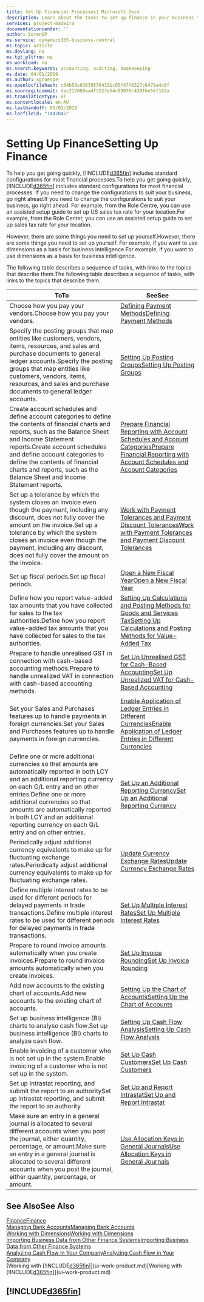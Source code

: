 ```yaml
---
title: Set Up Financial Processes| Microsoft Docs
description: Learn about the tasks to set up finance in your business to suit all your accounting, auditing, or bookkeeping needs.
services: project-madeira
documentationcenter: ''
author: SorenGP
ms.service: dynamics365-business-central
ms.topic: article
ms.devlang: na
ms.tgt_pltfrm: na
ms.workload: na
ms.search.keywords: accounting, auditing, bookkeeping
ms.date: 04/01/2019
ms.author: sgroespe
ms.openlocfilehash: c64b58c036395764191c05f47f8327c6479a4c6f
ms.sourcegitcommit: dac212009aadf3227e54c99976c438f6e56f182a
ms.translationtype: HT
ms.contentlocale: en-AU
ms.lasthandoff: 05/02/2019
ms.locfileid: "1447045"
---
```

# <a name="setting-up-finance"></a><span data-ttu-id="b3a79-103">Setting Up Finance</span><span class="sxs-lookup"><span data-stu-id="b3a79-103">Setting Up Finance</span></span>
<span data-ttu-id="b3a79-104">To help you get going quickly, [!INCLUDE[d365fin](includes/d365fin_md.md)] includes standard configurations for most financial processes.</span><span class="sxs-lookup"><span data-stu-id="b3a79-104">To help you get going quickly, [!INCLUDE[d365fin](includes/d365fin_md.md)] includes standard configurations for most financial processes.</span></span> <span data-ttu-id="b3a79-105">If you need to change the configurations to suit your business, go right ahead.</span><span class="sxs-lookup"><span data-stu-id="b3a79-105">If you need to change the configurations to suit your business, go right ahead.</span></span> <span data-ttu-id="b3a79-106">For example, from the Role Centre, you can use an assisted setup guide to set up US sales tax rate for your location.</span><span class="sxs-lookup"><span data-stu-id="b3a79-106">For example, from the Role Center, you can use an assisted setup guide to set up sales tax rate for your location.</span></span>  

<span data-ttu-id="b3a79-107">However, there are some things you need to set up yourself.</span><span class="sxs-lookup"><span data-stu-id="b3a79-107">However, there are some things you need to set up yourself.</span></span> <span data-ttu-id="b3a79-108">For example, if you want to use dimensions as a basis for business intelligence.</span><span class="sxs-lookup"><span data-stu-id="b3a79-108">For example, if you want to use dimensions as a basis for business intelligence.</span></span>  

<span data-ttu-id="b3a79-109">The following table describes a sequence of tasks, with links to the topics that describe them.</span><span class="sxs-lookup"><span data-stu-id="b3a79-109">The following table describes a sequence of tasks, with links to the topics that describe them.</span></span>

| <span data-ttu-id="b3a79-110">To</span><span class="sxs-lookup"><span data-stu-id="b3a79-110">To</span></span> | <span data-ttu-id="b3a79-111">See</span><span class="sxs-lookup"><span data-stu-id="b3a79-111">See</span></span> |
| --- | --- |
| <span data-ttu-id="b3a79-112">Choose how you pay your vendors.</span><span class="sxs-lookup"><span data-stu-id="b3a79-112">Choose how you pay your vendors.</span></span> |[<span data-ttu-id="b3a79-113">Defining Payment Methods</span><span class="sxs-lookup"><span data-stu-id="b3a79-113">Defining Payment Methods</span></span>](finance-payment-methods.md) |
| <span data-ttu-id="b3a79-114">Specify the posting groups that map entities like customers, vendors, items, resources, and sales and purchase documents to general ledger accounts.</span><span class="sxs-lookup"><span data-stu-id="b3a79-114">Specify the posting groups that map entities like customers, vendors, items, resources, and sales and purchase documents to general ledger accounts.</span></span> |[<span data-ttu-id="b3a79-115">Setting Up Posting Groups</span><span class="sxs-lookup"><span data-stu-id="b3a79-115">Setting Up Posting Groups</span></span>](finance-posting-groups.md)|
|<span data-ttu-id="b3a79-116">Create account schedules and define account categories to define the contents of financial charts and reports, such as the Balance Sheet and Income Statement reports.</span><span class="sxs-lookup"><span data-stu-id="b3a79-116">Create account schedules and define account categories to define the contents of financial charts and reports, such as the Balance Sheet and Income Statement reports.</span></span>|[<span data-ttu-id="b3a79-117">Prepare Financial Reporting with Account Schedules and Account Categories</span><span class="sxs-lookup"><span data-stu-id="b3a79-117">Prepare Financial Reporting with Account Schedules and Account Categories</span></span>](bi-how-work-account-schedule.md)|
|<span data-ttu-id="b3a79-118">Set up a tolerance by which the system closes an invoice even though the payment, including any discount, does not fully cover the amount on the invoice.</span><span class="sxs-lookup"><span data-stu-id="b3a79-118">Set up a tolerance by which the system closes an invoice even though the payment, including any discount, does not fully cover the amount on the invoice.</span></span>|[<span data-ttu-id="b3a79-119">Work with Payment Tolerances and Payment Discount Tolerances</span><span class="sxs-lookup"><span data-stu-id="b3a79-119">Work with Payment Tolerances and Payment Discount Tolerances</span></span>](finance-payment-tolerance-and-payment-discount-tolerance.md)|
| <span data-ttu-id="b3a79-120">Set up fiscal periods.</span><span class="sxs-lookup"><span data-stu-id="b3a79-120">Set up fiscal periods.</span></span> |[<span data-ttu-id="b3a79-121">Open a New Fiscal Year</span><span class="sxs-lookup"><span data-stu-id="b3a79-121">Open a New Fiscal Year</span></span>](finance-how-open-new-fiscal-year.md) |
| <span data-ttu-id="b3a79-122">Define how you report value-added tax amounts that you have collected for sales to the tax authorities.</span><span class="sxs-lookup"><span data-stu-id="b3a79-122">Define how you report value-added tax amounts that you have collected for sales to the tax authorities.</span></span> |[<span data-ttu-id="b3a79-123">Setting Up Calculations and Posting Methods for Goods and Services Tax</span><span class="sxs-lookup"><span data-stu-id="b3a79-123">Setting Up Calculations and Posting Methods for Value-Added Tax</span></span>](finance-setup-vat.md)|
|<span data-ttu-id="b3a79-124">Prepare to handle unrealised GST in connection with cash-based accounting methods.</span><span class="sxs-lookup"><span data-stu-id="b3a79-124">Prepare to handle unrealized VAT in connection with cash-based accounting methods.</span></span>|[<span data-ttu-id="b3a79-125">Set Up Unrealised GST for Cash-Based Accounting</span><span class="sxs-lookup"><span data-stu-id="b3a79-125">Set Up Unrealized VAT for Cash-Based Accounting</span></span>](finance-setup-unrealized-vat.md)|
| <span data-ttu-id="b3a79-126">Set your Sales and Purchases features up to handle payments in foreign currencies.</span><span class="sxs-lookup"><span data-stu-id="b3a79-126">Set your Sales and Purchases features up to handle payments in foreign currencies.</span></span>|[<span data-ttu-id="b3a79-127">Enable Application of Ledger Entries in Different Currencies</span><span class="sxs-lookup"><span data-stu-id="b3a79-127">Enable Application of Ledger Entries in Different Currencies</span></span>](finance-how-enable-application-ledger-entries-different-currencies.md)
|<span data-ttu-id="b3a79-128">Define one or more additional currencies so that amounts are automatically reported in both LCY and an additional reporting currency on each G/L entry and on other entries.</span><span class="sxs-lookup"><span data-stu-id="b3a79-128">Define one or more additional currencies so that amounts are automatically reported in both LCY and an additional reporting currency on each G/L entry and on other entries.</span></span>|[<span data-ttu-id="b3a79-129">Set Up an Additional Reporting Currency</span><span class="sxs-lookup"><span data-stu-id="b3a79-129">Set Up an Additional Reporting Currency</span></span>](finance-how-setup-additional-currencies.md)|
|<span data-ttu-id="b3a79-130">Periodically adjust additional currency equivalents to make up for fluctuating exchange rates.</span><span class="sxs-lookup"><span data-stu-id="b3a79-130">Periodically adjust additional currency equivalents to make up for fluctuating exchange rates.</span></span>|[<span data-ttu-id="b3a79-131">Update Currency Exchange Rates</span><span class="sxs-lookup"><span data-stu-id="b3a79-131">Update Currency Exchange Rates</span></span>](finance-how-update-currencies.md)|
|<span data-ttu-id="b3a79-132">Define multiple interest rates to be used for different periods for delayed payments in trade transactions.</span><span class="sxs-lookup"><span data-stu-id="b3a79-132">Define multiple interest rates to be used for different periods for delayed payments in trade transactions.</span></span>|[<span data-ttu-id="b3a79-133">Set Up Multiple Interest Rates</span><span class="sxs-lookup"><span data-stu-id="b3a79-133">Set Up Multiple Interest Rates</span></span>](finance-how-to-set-up-multiple-interest-rates.md)|
|<span data-ttu-id="b3a79-134">Prepare to round invoice amounts automatically when you create invoices.</span><span class="sxs-lookup"><span data-stu-id="b3a79-134">Prepare to round invoice amounts automatically when you create invoices.</span></span>|[<span data-ttu-id="b3a79-135">Set Up Invoice Rounding</span><span class="sxs-lookup"><span data-stu-id="b3a79-135">Set Up Invoice Rounding</span></span>](finance-set-up-invoice-rounding.md)|
| <span data-ttu-id="b3a79-136">Add new accounts to the existing chart of accounts.</span><span class="sxs-lookup"><span data-stu-id="b3a79-136">Add new accounts to the existing chart of accounts.</span></span> |[<span data-ttu-id="b3a79-137">Setting Up the Chart of Accounts</span><span class="sxs-lookup"><span data-stu-id="b3a79-137">Setting Up the Chart of Accounts</span></span>](finance-setup-chart-accounts.md) |
| <span data-ttu-id="b3a79-138">Set up business intelligence (BI) charts to analyse cash flow.</span><span class="sxs-lookup"><span data-stu-id="b3a79-138">Set up business intelligence (BI) charts to analyze cash flow.</span></span> |[<span data-ttu-id="b3a79-139">Setting Up Cash Flow Analysis</span><span class="sxs-lookup"><span data-stu-id="b3a79-139">Setting Up Cash Flow Analysis</span></span>](finance-setup-cash-flow-analyses.md) |
|<span data-ttu-id="b3a79-140">Enable invoicing of a customer who is not set up in the system.</span><span class="sxs-lookup"><span data-stu-id="b3a79-140">Enable invoicing of a customer who is not set up in the system.</span></span>|[<span data-ttu-id="b3a79-141">Set Up Cash Customers</span><span class="sxs-lookup"><span data-stu-id="b3a79-141">Set Up Cash Customers</span></span>](finance-how-to-set-up-cash-customers.md)|
| <span data-ttu-id="b3a79-142">Set up Intrastat reporting, and submit the report to an authority</span><span class="sxs-lookup"><span data-stu-id="b3a79-142">Set up Intrastat reporting, and submit the report to an authority</span></span> | [<span data-ttu-id="b3a79-143">Set Up and Report Intrastat</span><span class="sxs-lookup"><span data-stu-id="b3a79-143">Set Up and Report Intrastat</span></span>](finance-how-setup-report-intrastat.md)|
|<span data-ttu-id="b3a79-144">Make sure an entry in a general journal is allocated to several different accounts when you post the journal, either quantity, percentage, or amount.</span><span class="sxs-lookup"><span data-stu-id="b3a79-144">Make sure an entry in a general journal is allocated to several different accounts when you post the journal, either quantity, percentage, or amount.</span></span>|[<span data-ttu-id="b3a79-145">Use Allocation Keys in General Journals</span><span class="sxs-lookup"><span data-stu-id="b3a79-145">Use Allocation Keys in General Journals</span></span>](ui-how-use-allocation-keys-general-journals.md)|

## <a name="see-also"></a><span data-ttu-id="b3a79-146">See Also</span><span class="sxs-lookup"><span data-stu-id="b3a79-146">See Also</span></span>
[<span data-ttu-id="b3a79-147">Finance</span><span class="sxs-lookup"><span data-stu-id="b3a79-147">Finance</span></span>](finance.md)  
[<span data-ttu-id="b3a79-148">Managing Bank Accounts</span><span class="sxs-lookup"><span data-stu-id="b3a79-148">Managing Bank Accounts</span></span>](bank-manage-bank-accounts.md)  
[<span data-ttu-id="b3a79-149">Working with Dimensions</span><span class="sxs-lookup"><span data-stu-id="b3a79-149">Working with Dimensions</span></span>](finance-dimensions.md)  
[<span data-ttu-id="b3a79-150">Importing Business Data from Other Finance Systems</span><span class="sxs-lookup"><span data-stu-id="b3a79-150">Importing Business Data from Other Finance Systems</span></span>](across-import-data-configuration-packages.md)  
[<span data-ttu-id="b3a79-151">Analyzing Cash Flow in Your Company</span><span class="sxs-lookup"><span data-stu-id="b3a79-151">Analyzing Cash Flow in Your Company</span></span>](finance-analyze-cash-flow.md)  
<span data-ttu-id="b3a79-152">[Working with [!INCLUDE[d365fin](includes/d365fin_md.md)]](ui-work-product.md)</span><span class="sxs-lookup"><span data-stu-id="b3a79-152">[Working with [!INCLUDE[d365fin](includes/d365fin_md.md)]](ui-work-product.md)</span></span>  

## [!INCLUDE[d365fin](includes/free_trial_md.md)]  
